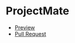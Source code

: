 # ProjectMate
  - [Preview](https://retabokainrou.github.io/ProjectMate/)
  - [Pull Request](https://github.com/RetaboKainrou/ProjectMate/pull/1/files)
